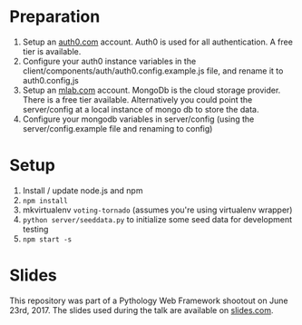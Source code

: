 # Preparation
1. Setup an [auth0.com](https://auth0.com/) account. Auth0 is used for all authentication. A free tier is available.
2. Configure your auth0 instance variables in the client/components/auth/auth0.config.example.js file, and rename it to auth0.config,js
3. Setup an [mlab.com](https://mlab.com/) account. MongoDb is the cloud storage provider. There is a free tier available. Alternatively you could point the server/config at a local instance of mongo db to store the data.
4. Configure your mongodb variables in server/config (using the server/config.example file and renaming to config) 

# Setup #
1. Install / update node.js and npm
2. `npm install`
3. mkvirtualenv `voting-tornado` (assumes you're using virtualenv wrapper)
4. `python server/seeddata.py` to initialize some seed data for development testing
5. `npm start -s`

# Slides #
This repository was part of a Pythology Web Framework shootout on June 23rd, 2017. The slides used during the talk are available on [slides.com](http://slides.com/yanigisawa/voting-tornado#/).
